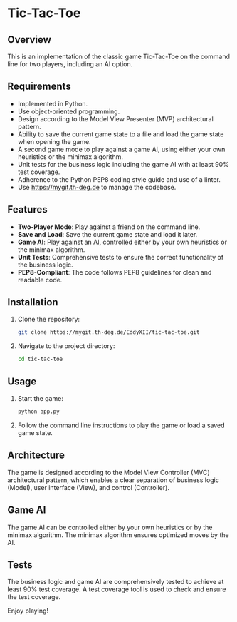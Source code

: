 # Tic-Tac-Toe

## Overview
This is an implementation of the classic game Tic-Tac-Toe on the command line for two players, including an AI option.

## Requirements
- Implemented in Python.
- Use object-oriented programming.
- Design according to the Model View Presenter (MVP) architectural pattern.
- Ability to save the current game state to a file and load the game state when opening the game.
- A second game mode to play against a game AI, using either your own heuristics or the minimax algorithm.
- Unit tests for the business logic including the game AI with at least 90% test coverage.
- Adherence to the Python PEP8 coding style guide and use of a linter.
- Use https://mygit.th-deg.de to manage the codebase.

## Features
- **Two-Player Mode**: Play against a friend on the command line.
- **Save and Load**: Save the current game state and load it later.
- **Game AI**: Play against an AI, controlled either by your own heuristics or the minimax algorithm.
- **Unit Tests**: Comprehensive tests to ensure the correct functionality of the business logic.
- **PEP8-Compliant**: The code follows PEP8 guidelines for clean and readable code.

## Installation
1. Clone the repository:
    ```sh
    git clone https://mygit.th-deg.de/EddyXII/tic-tac-toe.git
    ```
2. Navigate to the project directory:
    ```sh
    cd tic-tac-toe
    ```

## Usage
1. Start the game:
    ```sh
    python app.py
    ```
2. Follow the command line instructions to play the game or load a saved game state.

## Architecture
The game is designed according to the Model View Controller (MVC) architectural pattern, which enables a clear separation of business logic (Model), user interface (View), and control (Controller).

## Game AI
The game AI can be controlled either by your own heuristics or by the minimax algorithm. The minimax algorithm ensures optimized moves by the AI.

## Tests
The business logic and game AI are comprehensively tested to achieve at least 90% test coverage. A test coverage tool is used to check and ensure the test coverage.

Enjoy playing!

